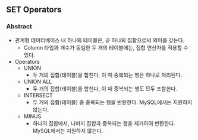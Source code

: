 ## SET Operators

### Abstract

- 관계형 데이터베이스 내 하나의 테이블은, 곧 하나의 집합으로써 의미를 갖는다. 
  - Column 타입과 개수가 동일한 두 개의 테이블에는, 집합 연산자를 적용할 수 있다. 
- Operators
  - UNION
    - 두 개의 집합(테이블)을 합친다, 이 때 중복되는 행은 하나로 처리된다. 
  - UNION ALL
    - 두 개의 집합(테이블)을 합친다, 이 때 중복되는 행도 모두 포함한다. 
  - INTERSECT
    - 두 개의 집합(테이블) 중 중복되는 행을 반환한다. MySQL에서는 지원하지 않는다. 
  - MINUS
    - 하나의 집합에서, 나머지 집합과 중복되는 행을 제거하여 반환한다. MySQL에서는 지원하지 않는다. 